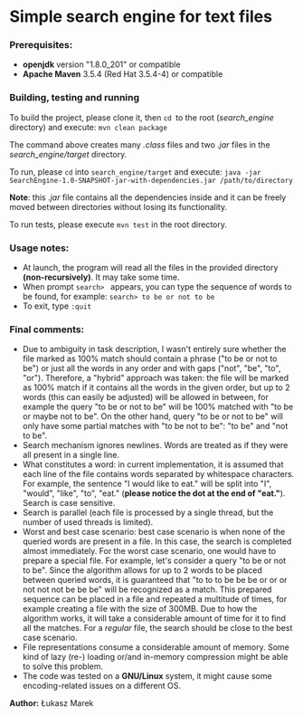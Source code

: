 # Simple search engine for text files

### Prerequisites:
- **openjdk** version "1.8.0_201" or compatible
- **Apache Maven** 3.5.4 (Red Hat 3.5.4-4) or compatible

### Building, testing and running
To build the project, please clone it, then `cd `to the root (*search_engine* directory) and execute: 
`mvn clean package`

The command above creates many *.class* files and two *.jar* files in the *search_engine/target* directory.

To run, please `cd` into `search_engine/target` and execute: 
`java -jar SearchEngine-1.0-SNAPSHOT-jar-with-dependencies.jar /path/to/directory`

**Note**: this *.jar* file contains all the dependencies inside and it can be freely moved between directories without losing
its functionality.

To run tests, please execute `mvn test` in the root directory.

### Usage notes:
- At launch, the program will read all the files in the provided directory **(non-recursively)**. It may take some time.
- When prompt `search> ` appears, you can type the sequence of words to be found, for example: `search> to be or not to be`
- To exit, type `:quit`

### Final comments:
- Due to ambiguity in task description, I wasn't entirely sure whether the file marked as 100% match should contain a phrase ("to be or not to be")
or just all the words in any order and with gaps ("not", "be", "to", "or"). Therefore, a "hybrid" approach was taken: 
the file will be marked as 100% match if it contains all the words in the given order, but up to 2 words (this can easily be adjusted) will be allowed in between,
for example the query "to be or not to be" will be 100% matched with "to be or maybe not to be". On the other hand, query "to be or not to be"
will only have some partial matches with "to be not to be": "to be" and "not to be".
- Search mechanism ignores newlines. Words are treated as if they were all present in a single line.
- What constitutes a word: in current implementation, it is assumed that each line of the file contains words separated by whitespace characters.
For example, the sentence "I would like to eat." will be split into "I", "would", "like", "to", "eat." (**please notice the dot at the end of "eat."**). Search is case sensitive.
- Search is parallel (each file is processed by a single thread, but the number of used threads is limited).
- Worst and best case scenario: best case scenario is when none of the queried words are present in a file. In this case,
the search is completed almost immediately. For the worst case scenario, one would have to prepare a special file. For example,
let's consider a query "to be or not to be". Since the algorithm allows for up to 2 words to be placed between queried words,
it is guaranteed that "to to to be be be or or or not not not be be be" will be recognized as a match. This prepared sequence
can be placed in a file and repeated a multitude of times, for example creating a file with the size of 300MB. Due to how the algorithm works,
it will take a considerable amount of time for it to find all the matches. For a *regular* file, the search should be close to the best case scenario.
- File representations consume a considerable amount of memory. Some kind of lazy (re-) loading or/and in-memory compression might be able to solve this problem.
- The code was tested on a **GNU/Linux** system, it might cause some encoding-related issues on a different OS.

**Author:** Łukasz Marek

